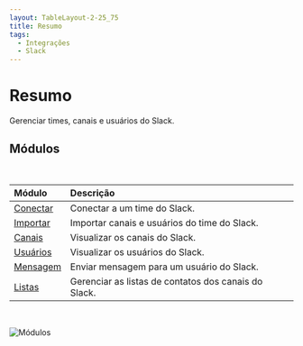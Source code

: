 ```yaml
---
layout: TableLayout-2-25_75
title: Resumo
tags:
  - Integrações
  - Slack
---
```


# Resumo

Gerenciar times, canais e usuários do Slack.

## Módulos

<br>

| Módulo              | Descrição                                            |
| :------------------ | :--------------------------------------------------- |
| [Conectar](connect) | Conectar a um time do Slack.                         |
| [Importar](import)  | Importar canais e usuários do time do Slack.         |
| [Canais](channels)  | Visualizar os canais do Slack.                       |
| [Usuários](users)   | Visualizar os usuários do Slack.                     |
| [Mensagem](message) | Enviar mensagem para um usuário do Slack.            |
| [Listas](lists)     | Gerenciar as listas de contatos dos canais do Slack. |

<br>

![Módulos](https://cdn.phishx.io/phishx-docs/images/phishx_integrations_slack_menu_01.webp)
